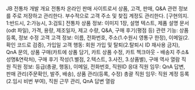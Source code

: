 ﻿JB 전통차
개발 개요
	전통차 온라인 판매 사이트로서 상품, 고객, 판매, Q&A 관련 정보를 주로 저장하고 관리한다. 부수적으로 고객 주소 및 찾집 계정도 관리한다.
	[구현의지. 1:반드시, 2:가능시, 3:검토]
전통차
	상품 정보: 이미지 1장, 설명 텍스트, 제품 설명 문서(odt 파일), 가격, 용량, 제조일자, 제고 수량, Q&A, 구매 후기(평점 등)
	관련 기능: 상품 등록, 정보 수정
고객
	고객 정보: 이름, 전화번호, 주소(1.수원시 영통구 한정), 이메일(2.확인 코드로 검증), 가입일
	고객 행동: 회원 가입 및 탈퇴(2.탈퇴시 ID 재사용 금지), QnA 문의, 상품 구매(카트에 상품 담기, 카트 상품 수정, 카트 첵크아웃 - 배송지 주소&성명&연락처), 구매 후기 작성(1.별점, 2.텍스트, 3.사진, 3.상품별), 구매 역사 열람
직원
	직원 정보: 등급(총괄, 행동), 이메일, 전화번호, 직원ID
	응대 직원 임무: QnA 답변, 판매 관리(주문확인, 발주, 배송), 상품 관리(등록, 수정)
	총괄 직원 임무: 직원 계정 등록(2.임시 비번 부여), 직원 근무 관리, QnA 답변 열람
	